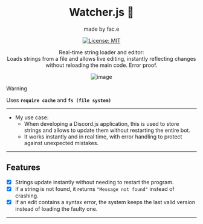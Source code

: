 <div align="center">
  
  # Watcher.js 👀
  made by fac.e
  
  [![License: MIT](https://img.shields.io/badge/License-MIT-yellow.svg)](https://opensource.org/licenses/MIT)


  <p>
    Real-time string loader and editor:
    <br>
    Loads strings from a file and allows live editing, instantly reflecting changes without reloading the main code. Error proof.
  </p>


  ![image](https://github.com/user-attachments/assets/1de8d422-fd55-401c-a652-36f63fbaa8cc)

</div>


> [!WARNING]  
> Uses **`require cache`** and **`fs (file system)`**
> 
---

- My use case:
  - When developing a Discord.js application, this is used to store strings and allows to update them without restarting the entire bot.
  - It works instantly and in real time, with error handling to protect against unexpected mistakes.

---

## Features  

- [x] Strings update instantly without needing to restart the program.  
- [x] If a string is not found, it returns `"Message not found"` instead of crashing.  
- [x] If an edit contains a syntax error, the system keeps the last valid version instead of loading the faulty one.

---
